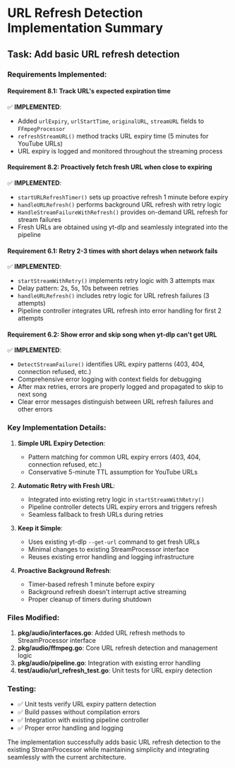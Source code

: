 # URL Refresh Detection Implementation Summary

## Task: Add basic URL refresh detection

### Requirements Implemented:

#### Requirement 8.1: Track URL's expected expiration time
✅ **IMPLEMENTED**: 
- Added `urlExpiry`, `urlStartTime`, `originalURL`, `streamURL` fields to `FFmpegProcessor`
- `refreshStreamURL()` method tracks URL expiry time (5 minutes for YouTube URLs)
- URL expiry is logged and monitored throughout the streaming process

#### Requirement 8.2: Proactively fetch fresh URL when close to expiring  
✅ **IMPLEMENTED**:
- `startURLRefreshTimer()` sets up proactive refresh 1 minute before expiry
- `handleURLRefresh()` performs background URL refresh with retry logic
- `HandleStreamFailureWithRefresh()` provides on-demand URL refresh for stream failures
- Fresh URLs are obtained using yt-dlp and seamlessly integrated into the pipeline

#### Requirement 6.1: Retry 2-3 times with short delays when network fails
✅ **IMPLEMENTED**:
- `startStreamWithRetry()` implements retry logic with 3 attempts max
- Delay pattern: 2s, 5s, 10s between retries
- `handleURLRefresh()` includes retry logic for URL refresh failures (3 attempts)
- Pipeline controller integrates URL refresh into error handling for first 2 attempts

#### Requirement 6.2: Show error and skip song when yt-dlp can't get URL
✅ **IMPLEMENTED**:
- `DetectStreamFailure()` identifies URL expiry patterns (403, 404, connection refused, etc.)
- Comprehensive error logging with context fields for debugging
- After max retries, errors are properly logged and propagated to skip to next song
- Clear error messages distinguish between URL refresh failures and other errors

### Key Implementation Details:

1. **Simple URL Expiry Detection**: 
   - Pattern matching for common URL expiry errors (403, 404, connection refused, etc.)
   - Conservative 5-minute TTL assumption for YouTube URLs

2. **Automatic Retry with Fresh URL**:
   - Integrated into existing retry logic in `startStreamWithRetry()`
   - Pipeline controller detects URL expiry errors and triggers refresh
   - Seamless fallback to fresh URLs during retries

3. **Keep it Simple**:
   - Uses existing yt-dlp `--get-url` command to get fresh URLs
   - Minimal changes to existing StreamProcessor interface
   - Reuses existing error handling and logging infrastructure

4. **Proactive Background Refresh**:
   - Timer-based refresh 1 minute before expiry
   - Background refresh doesn't interrupt active streaming
   - Proper cleanup of timers during shutdown

### Files Modified:

1. **pkg/audio/interfaces.go**: Added URL refresh methods to StreamProcessor interface
2. **pkg/audio/ffmpeg.go**: Core URL refresh detection and management logic
3. **pkg/audio/pipeline.go**: Integration with existing error handling
4. **test/audio/url_refresh_test.go**: Unit tests for URL expiry detection

### Testing:

- ✅ Unit tests verify URL expiry pattern detection
- ✅ Build passes without compilation errors  
- ✅ Integration with existing pipeline controller
- ✅ Proper error handling and logging

The implementation successfully adds basic URL refresh detection to the existing StreamProcessor while maintaining simplicity and integrating seamlessly with the current architecture.